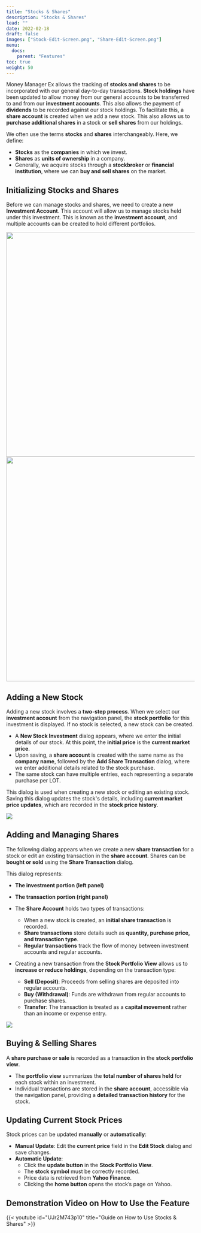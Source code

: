 ```yaml
---
title: "Stocks & Shares"
description: "Stocks & Shares"
lead: ""
date: 2022-02-18
draft: false
images: ["Stock-Edit-Screen.png", "Share-Edit-Screen.png"]
menu:
  docs:
    parent: "Features"
toc: true
weight: 50
---
```


Money Manager Ex allows the tracking of **stocks and shares** to be incorporated with our general day-to-day transactions. **Stock holdings** have been updated to allow money from our general accounts to be transferred to and from our **investment accounts**. This also allows the payment of **dividends** to be recorded against our stock holdings. To facilitate this, a **share account** is created when we add a new stock. This also allows us to **purchase additional shares** in a stock or **sell shares** from our holdings.

We often use the terms **stocks** and **shares** interchangeably. Here, we define:

- **Stocks** as the **companies** in which we invest.
- **Shares** as **units of ownership** in a company.
- Generally, we acquire stocks through a **stockbroker** or **financial institution**, where we can **buy and sell shares** on the market.

## Initializing Stocks and Shares

Before we can manage stocks and shares, we need to create a new **Investment Account**.
This account will allow us to manage stocks held under this investment. This is known as the **investment account**, and multiple accounts can be created to hold different portfolios.
<p align="center">
    <img src="Stock-Investment-Screen.png" height="600" />
    <img src="Stock-Panel-Screen.png" height="600" />
</p>

## Adding a New Stock

Adding a new stock involves a **two-step process**. When we select our **investment account** from the navigation panel, the **stock portfolio** for this investment is displayed. If no stock is selected, a new stock can be created.

- A **New Stock Investment** dialog appears, where we enter the initial details of our stock. At this point, the **initial price** is the **current market price**.
- Upon saving, a **share account** is created with the same name as the **company name**, followed by the **Add Share Transaction** dialog, where we enter additional details related to the stock purchase.
- The same stock can have multiple entries, each representing a separate purchase per LOT.

This dialog is used when creating a new stock or editing an existing stock. Saving this dialog updates the stock's details, including **current market price updates**, which are recorded in the **stock price history**.

![](Stock-Edit-Screen.png)

## Adding and Managing Shares 

The following dialog appears when we create a new **share transaction** for a stock or edit an existing transaction in the **share account**. Shares can be **bought or sold** using the **Share Transaction** dialog.

This dialog represents:
- **The investment portion (left panel)**
- **The transaction portion (right panel)**

- The **Share Account** holds two types of transactions:
    - When a new stock is created, an **initial share transaction** is recorded.
    - **Share transactions** store details such as **quantity, purchase price, and transaction type**.
    - **Regular transactions** track the flow of money between investment accounts and regular accounts.
- Creating a new transaction from the **Stock Portfolio View** allows us to **increase or reduce holdings**, depending on the transaction type:
    - **Sell (Deposit)**: Proceeds from selling shares are deposited into regular accounts.
    - **Buy (Withdrawal)**: Funds are withdrawn from regular accounts to purchase shares.
    - **Transfer**: The transaction is treated as a **capital movement** rather than an income or expense entry.

![](Share-Edit-Screen.png)

## Buying & Selling Shares

A **share purchase or sale** is recorded as a transaction in the **stock portfolio view**. 

- The **portfolio view** summarizes the **total number of shares held** for each stock within an investment.
- Individual transactions are stored in the **share account**, accessible via the navigation panel, providing a **detailed transaction history** for the stock.

## Updating Current Stock Prices

Stock prices can be updated **manually** or **automatically**:

- **Manual Update**: Edit the **current price** field in the **Edit Stock** dialog and save changes.
- **Automatic Update**:
  - Click the **update button** in the **Stock Portfolio View**.
  - The **stock symbol** must be correctly recorded.
  - Price data is retrieved from **Yahoo Finance**.
  - Clicking the **home button** opens the stock’s page on Yahoo.

## Demonstration Video on How to Use the Feature

{{< youtube id="UJr2M743p10" title="Guide on How to Use Stocks & Shares" >}}

